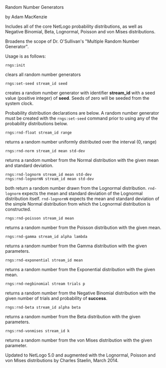 Random Number Generators

by Adam MacKenzie

Includes all of the core NetLogo probability distributions, as well as Negative Binomial, Beta, Lognormal, Poisson and von Mises distributions.

Broadens the scope of Dr. O'Sullivan's "Multiple Random Number Generator".

Usage is as follows:

    rngs:init 
clears all random number generators

    rngs:set-seed stream_id seed
creates a random number generator with identifier 
**stream_id** with a seed value (positive integer) of **seed**. Seeds of zero will be seeded from the system clock.

Probability distribution declarations are below. A random number generator must be created with the `rngs:set-seed` command prior to using any of the probability distributions below.

    rngs:rnd-float stream_id range 
returns a random number uniformly distributed over the interval (0, range)

    rngs:rnd-norm stream_id mean std-dev
returns a random number from the Normal distribution with the given mean and standard deviation.

    rngs:rnd-lognorm stream_id mean std-dev
	rngs:rnd-lognormN stream_id mean std-dev
both return a random number drawn from the Lognormal distribution.  `rnd-lognorm` expects the mean and standard deviation of the Lognormal distribution itself.  `rnd-lognormN` expects the mean and standard deviation of the simple Normal distribution from which the Lognormal distribution is constructed.

    rngs:rnd-poisson stream_id mean
returns a random number from the Poisson distribution with the given mean.

    rngs:rnd-gamma stream_id alpha lambda
returns a random number from the Gamma distribution with the given parameters.

    rngs:rnd-exponential stream_id mean
returns a random number from the Exponential distribution with the given mean.

    rngs:rnd-negbinomial stream trials p
returns a random number from the Negative Binomial distribution with the given number of trials and probability of **success**.

    rngs:rnd-beta stream_id alpha beta
returns a random number from the Beta distribution with the given parameters.

    rngs:rnd-vonmises stream_id k
returns a random number from the von Mises distribution with the given parameter.

Updated to NetLogo 5.0 and augmented with the Lognormal, Poisson and von Mises distributions by Charles Staelin, March 2014. 